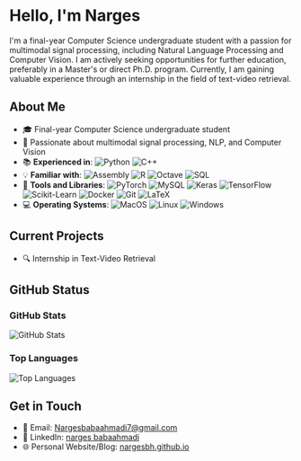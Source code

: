# Hello, I'm Narges

I'm a final-year Computer Science undergraduate student with a passion for multimodal signal processing, including Natural Language Processing and Computer Vision. I am actively seeking opportunities for further education, preferably in a Master's or direct Ph.D. program. Currently, I am gaining valuable experience through an internship in the field of text-video retrieval.

## About Me

- 🎓 Final-year Computer Science undergraduate student
- 🌟 Passionate about multimodal signal processing, NLP, and Computer Vision
- 📚 **Experienced in**: ![Python](https://img.shields.io/badge/Python-3776AB?style=flat-square&logo=python&logoColor=white) ![C++](https://img.shields.io/badge/C++-00599C?style=flat-square&logo=c%2B%2B&logoColor=white)
- 💡 **Familiar with**: ![Assembly](https://img.shields.io/badge/Assembly-6E4C13?style=flat-square) ![R](https://img.shields.io/badge/R-276DC3?style=flat-square&logo=r&logoColor=white) ![Octave](https://img.shields.io/badge/Octave-0790C0?style=flat-square) ![SQL](https://img.shields.io/badge/SQL-4479A1?style=flat-square)
- 🧰 **Tools and Libraries**: ![PyTorch](https://img.shields.io/badge/PyTorch-FF6F00?style=flat-square&logo=pytorch&logoColor=white)
 ![MySQL](https://img.shields.io/badge/MySQL-4479A1?style=flat-square&logo=mysql&logoColor=white)
![Keras](https://img.shields.io/badge/Keras-D00000?style=flat-square&logo=keras&logoColor=white)
![TensorFlow](https://img.shields.io/badge/TensorFlow-FF6F00?style=flat-square&logo=tensorflow&logoColor=white)
![Scikit-Learn](https://img.shields.io/badge/Scikit--Learn-F7931E?style=flat-square&logo=scikit-learn&logoColor=white)
![Docker](https://img.shields.io/badge/Docker-2496ED?style=flat-square&logo=docker&logoColor=white)
![Git](https://img.shields.io/badge/Git-F05032?style=flat-square&logo=git&logoColor=white)
![LaTeX](https://img.shields.io/badge/LaTeX-008080?style=flat-square&logo=latex&logoColor=white)
- 💻 **Operating Systems**:
![MacOS](https://img.shields.io/badge/MacOS-000000?style=flat-square&logo=apple&logoColor=white)
 ![Linux](https://img.shields.io/badge/Linux-FCC624?style=flat-square&logo=linux&logoColor=black)
   ![Windows](https://img.shields.io/badge/Windows-0078D6?style=flat-square&logo=windows&logoColor=white)

## Current Projects

- 🔍 Internship in Text-Video Retrieval

## GitHub Status

### GitHub Stats

![GitHub Stats](https://github-readme-stats.vercel.app/api?username=nargesbh&show_icons=true&theme=dark)

### Top Languages

![Top Languages](https://github-readme-stats.vercel.app/api/top-langs/?username=nargesbh&layout=compact&theme=dark)


## Get in Touch

- 📧 Email: [Nargesbabaahmadi7@gmail.com](mailto:Nargesbabaahmadi7@gmail.com)
- 🔗 LinkedIn: [narges babaahmadi](https://www.linkedin.com/in/narges-babaahmadi-598361214/)
- 🌐 Personal Website/Blog: [nargesbh.github.io](https://nargesbh.github.io)
